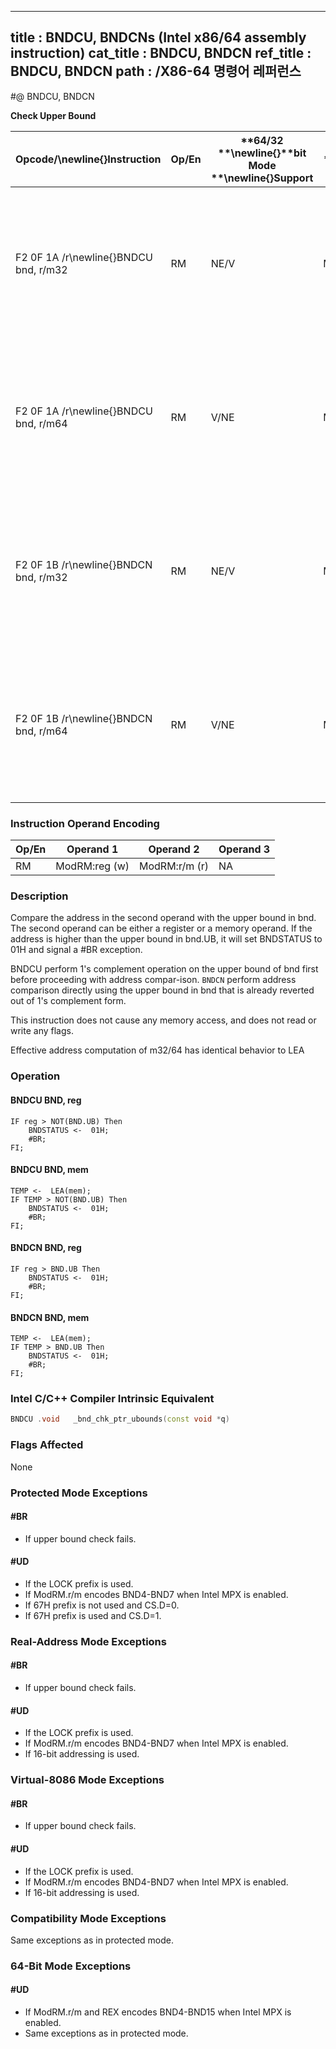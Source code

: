 ----------------------------
title : BNDCU, BNDCNs (Intel x86/64 assembly instruction)
cat_title : BNDCU, BNDCN
ref_title : BNDCU, BNDCN
path : /X86-64 명령어 레퍼런스
----------------------------
#@ BNDCU, BNDCN

**Check Upper Bound**

|**Opcode/**\newline{}**Instruction**|**Op/En**|**64/32 **\newline{}**bit Mode **\newline{}**Support**|**CPUID **\newline{}**Feature **\newline{}**Flag**|**Description**|
|------------------------------------|---------|------------------------------------------------------|--------------------------------------------------|---------------|
|F2 0F 1A /r\newline{}BNDCU bnd, r/m32|RM|NE/V|MPX|Generate a #BR if the address in r/m32 is higher than the upper bound in bnd.UB (bnb.UB in 1's complement form).|
|F2 0F 1A /r\newline{}BNDCU bnd, r/m64|RM|V/NE|MPX|Generate a #BR if the address in r/m64 is higher than the upper bound in bnd.UB (bnb.UB in 1's complement form).|
|F2 0F 1B /r\newline{}BNDCN bnd, r/m32|RM|NE/V|MPX|Generate a #BR if the address in r/m32 is higher than the upper bound in bnd.UB (bnb.UB not in 1's complement form).|
|F2 0F 1B /r\newline{}BNDCN bnd, r/m64|RM|V/NE|MPX|Generate a #BR if the address in r/m64 is higher than the upper bound in bnd.UB (bnb.UB not in 1's complement form).|
### Instruction Operand Encoding


|Op/En|Operand 1|Operand 2|Operand 3|
|-----|---------|---------|---------|
|RM|ModRM:reg (w)|ModRM:r/m (r)|NA|
### Description


Compare the address in the second operand with the upper bound in bnd. The second operand can be either a register or a memory operand. If the address is higher than the upper bound in bnd.UB, it will set BNDSTATUS to 01H and signal a #BR exception.

BNDCU perform 1's complement operation on the upper bound of bnd first before proceeding with address compar-ison. `BNDCN` perform address comparison directly using the upper bound in bnd that is already reverted out of 1's complement form. 

This instruction does not cause any memory access, and does not read or write any flags. 

Effective address computation of m32/64 has identical behavior to LEA


### Operation
#### BNDCU BND, reg
```info-verb
IF reg > NOT(BND.UB) Then
    BNDSTATUS  <-  01H; 
    #BR; 
FI;
```
#### BNDCU BND, mem
```info-verb
TEMP <-   LEA(mem); 
IF TEMP > NOT(BND.UB) Then
    BNDSTATUS <-   01H; 
    #BR; 
FI;
```
#### BNDCN BND, reg
```info-verb
IF reg > BND.UB Then
    BNDSTATUS <-   01H; 
    #BR; 
FI;
```
#### BNDCN BND, mem
```info-verb
TEMP  <-  LEA(mem); 
IF TEMP > BND.UB Then
    BNDSTATUS <-   01H; 
    #BR; 
FI;
```

### Intel C/C++ Compiler Intrinsic Equivalent

```cpp
BNDCU .void   _bnd_chk_ptr_ubounds(const void *q)
```
### Flags Affected


None


### Protected Mode Exceptions

#### #BR
* If upper bound check fails.

#### #UD
* If the LOCK prefix is used.
* If ModRM.r/m encodes BND4-BND7 when Intel MPX is enabled.
* If 67H prefix is not used and CS.D=0.
* If 67H prefix is used and CS.D=1.

### Real-Address Mode Exceptions

#### #BR
* If upper bound check fails.

#### #UD
* If the LOCK prefix is used.
* If ModRM.r/m encodes BND4-BND7 when Intel MPX is enabled.
* If 16-bit addressing is used.

### Virtual-8086 Mode Exceptions

#### #BR
* If upper bound check fails.

#### #UD
* If the LOCK prefix is used.
* If ModRM.r/m encodes BND4-BND7 when Intel MPX is enabled.
* If 16-bit addressing is used.

### Compatibility Mode Exceptions



Same exceptions as in protected mode.


### 64-Bit Mode Exceptions

#### #UD
* If ModRM.r/m and REX encodes BND4-BND15 when Intel MPX is enabled.
* Same exceptions as in protected mode.
